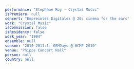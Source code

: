 ```yaml
---
performance: "Stephane Roy - Crystal Music"
isPremiere: null
concert: "Empreintes Digitales @ 20: cinema for the ears"
work: "Crystal Music"
isCommission: false
isResidency: false
work_year: "1994"
ensemble: null
season: "2010-2011:1: GEMDays @ HCMF 2010"
venue: "Phipps Concert Hall"
person: null
country: null
---
```


